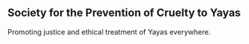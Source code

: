 ## Society for the Prevention of Cruelty to Yayas

Promoting justice and ethical treatment of Yayas everywhere.
